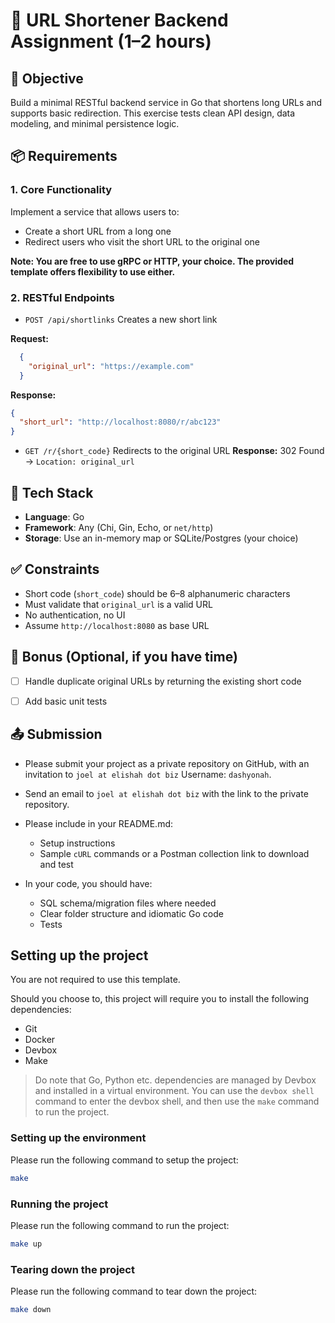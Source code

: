 # 🔗 URL Shortener Backend Assignment (1–2 hours)

## 📌 Objective
Build a minimal RESTful backend service in Go that shortens long URLs and supports basic redirection. This exercise tests clean API design, data modeling, and minimal persistence logic.


## 📦 Requirements

### 1. Core Functionality

Implement a service that allows users to:
- Create a short URL from a long one
- Redirect users who visit the short URL to the original one

**Note: You are free to use gRPC or HTTP, your choice.  The provided template offers flexibility to use either.**

### 2. RESTful Endpoints

- `POST /api/shortlinks`
  Creates a new short link

**Request:**

```json
  {
    "original_url": "https://example.com"
  }
```

**Response:**

```json
{
  "short_url": "http://localhost:8080/r/abc123"
}
```

* `GET /r/{short_code}`
  Redirects to the original URL
  **Response:** 302 Found → `Location: original_url`


## 💾 Tech Stack

* **Language**: Go
* **Framework**: Any (Chi, Gin, Echo, or `net/http`)
* **Storage**: Use an in-memory map or SQLite/Postgres (your choice)


## ✅ Constraints

* Short code (`short_code`) should be 6–8 alphanumeric characters
* Must validate that `original_url` is a valid URL
* No authentication, no UI
* Assume `http://localhost:8080` as base URL


## 🧪 Bonus (Optional, if you have time)

* [ ] Handle duplicate original URLs by returning the existing short code
* [ ] Add basic unit tests


## 📤 Submission

- Please submit your project as a private repository on GitHub, with an invitation to `joel at elishah dot biz` Username: `dashyonah`.
- Send an email to `joel at elishah dot biz` with the link to the private repository.

- Please include in your README.md:
  - Setup instructions
  - Sample `cURL` commands or a Postman collection link to download and test

- In your code, you should have:
  - SQL schema/migration files where needed
  - Clear folder structure and idiomatic Go code
  - Tests


## Setting up the project

You are not required to use this template.

Should you choose to, this project will require you to install the following dependencies:

- Git
- Docker
- Devbox
- Make

> Do note that Go, Python etc. dependencies are managed by Devbox and installed in a virtual environment.  You can use the `devbox shell` command to enter the devbox shell, and then use the `make` command to run the project.

### Setting up the environment

Please run the following command to setup the project:

```bash
make
```

### Running the project

Please run the following command to run the project:

```bash
make up
```

### Tearing down the project

Please run the following command to tear down the project:

```bash
make down
```

